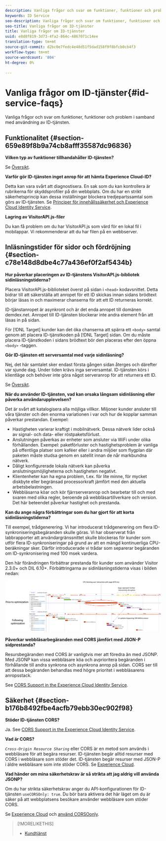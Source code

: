 ```yaml
---
description: Vanliga frågor och svar om funktioner, funktioner och problem i samband med användning av ID-tjänsten.
keywords: ID Service
seo-description: Vanliga frågor och svar om funktioner, funktioner och problem i samband med användning av ID-tjänsten.
seo-title: Vanliga frågor om ID-tjänster
title: Vanliga frågor om ID-tjänster
uuid: e8d8f819-3d73-4fa2-864c-4867071c14ee
translation-type: tm+mt
source-git-commit: d2bc0e7fedc4e48d51f5dad158f9f8bfcb0cb4f3
workflow-type: tm+mt
source-wordcount: '804'
ht-degree: 0%

---
```



# Vanliga frågor om ID-tjänster{#id-service-faqs}

Vanliga frågor och svar om funktioner, funktioner och problem i samband med användning av ID-tjänsten.

## Funktionalitet {#section-659e89f8b9a74cb8afff35587dc96836}

**Vilken typ av funktioner tillhandahåller ID-tjänsten?**

Se [Översikt](../introduction/overview.md).

**Varför gör ID-tjänsten inget anrop för att hämta Experience Cloud-ID?**

Detta kan vara svårt att diagnostisera. En sak som du kan kontrollera är rubrikerna för skyddsprofiler på din webbplats. Om du har en strikt säkerhetsprincip kan dessa inställningar blockera tredjepartssamtal som görs av ID-tjänsten. Se [Principer för innehållssäkerhet och Experience Cloud Identity Service](../reference/csp.md#concept-968c423a7392479db0a0d821ae9783e3).

**Lagring av VisitorAPI.js-filer**

Du kan få problem om du har VisitorAPI.js som värd för en lokal fil i mobilappar. Vi rekommenderar att du har filen på en webbserver.

## Inläsningstider för sidor och fördröjning {#section-c78e148d8dbe4c77a436ef0f2af5434b}

**Hur påverkar placeringen av ID-tjänstens VisitorAPI.js-bibliotek sidinläsningstiderna?**

Placera VisitorAPI.js-biblioteket överst på sidan i `<head>` kodavsnittet. Detta bidrar till att säkerställa att anropet för ett ID skickas innan sidans brödtext börjar läsas in och maximerar chanserna för att ett ID returneras korrekt.

ID-tjänstanropet är asynkront och är det enda anropet till domänen [](https://docs.adobe.com/content/help/en/audience-manager/user-guide/reference/demdex-calls.html)demdex.net. Anropet till ID-tjänsten blockerar inte andra element från att läsas in på sidan.

För [!DNL Target] kunder kan det öka chanserna att spärra ett `<body>` samtal genom att placera ID-tjänstkoden på [!DNL Target] sidan. Om du måste placera ID-tjänstkoden i sidans brödtext bör den placeras efter den öppna `<body>` -taggen.

**Gör ID-tjänsten ett serversamtal med varje sidinläsning?**

Nej, det här samtalet sker endast första gången sidan återges och därefter var sjunde dag. Under tiden krävs inga serversamtal. ID-tjänsten körs i klientläge och behöver inte göra något serveranrop för att returnera ett ID.

Se [Översikt](../introduction/overview.md).

**När du använder ID-tjänsten, vad kan orsaka långsam sidinläsning eller påverka användarupplevelsen?**

Det är svårt att katalogisera alla möjliga villkor. Miljoner kunder ansluter till våra tjänster och den enorma variationen i var och hur de kopplar samman påverkar prestandan. Exempel:

* Hastigheten varierar kraftigt i mobilnätverk. Dessa nätverk lider också av signal- och data- eller röstpaketsförlust.
* Anslutningen påverkas av enheter som ansluter via WiFi under olika förhållanden. Exempel: paketförluster och hastighetsproblem är vanliga på offentliga platser som kaféer eller i andra miljöer som flygplan där paketen måste studsa genom en satellit innan de når markbundna nätverk.
* Dåligt konfigurerade lokala nätverk kan påverka anslutningsmöjligheterna och hastigheten negativt.
* Klientenheter kan ha egna problem, t.ex. för lite minne, för mycket diskbyte eller begränsad processorkraft jämfört med den aktuella arbetsbelastningen.
* Webbläsarna köar och kör fjärrserveranrop och bearbetar till och med svaren med olika regler, beroende på webbläsartillverkare och version. Det här beteendet påverkar hastighet och prestanda.

**Kan du ange några förbättringar som du har gjort för att korta sidinläsningstiderna?**

Till exempel, trådgenerering. Vi har introducerat trådgenerering om flera ID-synkroniseringsbegäranden skulle göras. Vi har observerat från labbrapporter att användargränssnittet skulle blockeras för kunder som utför flera ID-synkroniseringar på grund av att en mängd kontinuerliga CPU-beräkningar sker. Därför introducerade vi trådar som separerar begäranden om ID-synkronisering med 100 msek vardera.

Den här förändringen förbättrar prestanda för kunder som använder Visitor 2.3.0+ och DIL 6.10+. Förbättringarna av sidinläsningstiderna visas i bilden nedan:

![](assets/id_sync_improvements_copy.png)

**Påverkar webbläsarbegäranden med CORS jämfört med JSON-P sidprestanda?**

Resursbegäranden med CORS är vanligtvis mer att föredra än med JSONP. Med JSONP kan vissa webbläsare köa och avprioritera begäranden i förhållande till andra synkrona och asynkrona anrop på sidan. CORS ser till att dessa begäranden behandlas med högre prioritet i webbläsarens anropsstack.

See [CORS Support in the Experience Cloud Identity Service](../reference/cors.md#concept-6c280446990d46d88ba9da15d2dcc758).

## Säkerhet {#section-b176b8492fbe4acfb79ebb30ec902f98}

**Stöder ID-tjänsten CORS?**

Ja. See [CORS Support in the Experience Cloud Identity Service](../reference/cors.md#concept-6c280446990d46d88ba9da15d2dcc758).

**Vad är CORS?**

*`Cross-Origin Resource Sharing`* eller CORS är en metod som används i webbläsare för att begära resurser. ID-tjänsten begär alltid resurser med CORS i webbläsare som stöder det. ID-tjänsten begär resurser med JSON-P i äldre webbläsare som inte stöder CORS. Se [Experience Cloud](../reference/cors.md#concept-6c280446990d46d88ba9da15d2dcc758).

**Vad händer om mina säkerhetskrav är så strikta att jag aldrig vill använda JSONP?**

Om du har strikta säkerhetskrav anger du API-konfigurationen för ID-tjänsten `useCORSOnly: true`. Du bör bara aktivera det här läget om du är säker på att webbplatsens besökare använder webbläsare som stöder CORS.

Se [Experience Cloud](../reference/cors.md#concept-6c280446990d46d88ba9da15d2dcc758) och [använd CORSOonly](../library/function-vars/use-cors-only.md#reference-8a9a143d838b48d6b23329b84b13e1fa).

>[!MORELIKETHIS]
>
>* [Kundtjänst](https://helpx.adobe.com/marketing-cloud/contact-support.html)

